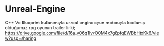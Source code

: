 # Unreal-Engine
C++ Ve Blueprint kullanımıyla unreal engine oyun motoruyla kodlamış olduğumuz rpg oyunun trailer linki;
https://drive.google.com/file/d/16a_v06q1IvvO0M4x7g8pfqEWBbHtoKk6/view?usp=sharing

